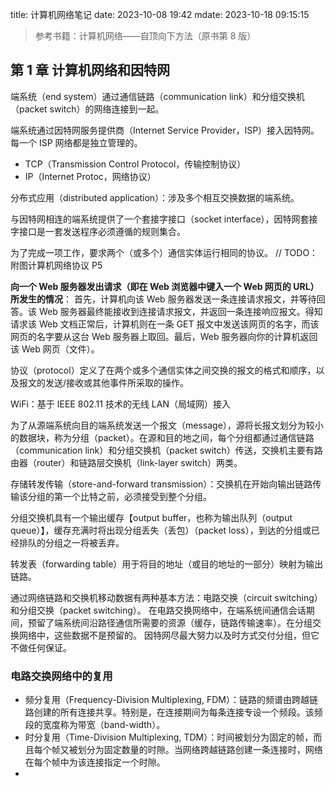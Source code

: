 title: 计算机网络笔记
date: 2023-10-08 19:42
mdate: 2023-10-18 09:15:15

>  参考书籍：计算机网络——自顶向下方法（原书第 8 版）

##  第 1 章 计算机网络和因特网

端系统（end system）通过通信链路（communication link）和分组交换机（packet switch）的网络连接到一起。

端系统通过因特网服务提供商（Internet Service Provider，ISP）接入因特网。每一个 ISP 网络都是独立管理的。

- TCP（Transmission Control Protocol，传输控制协议）
- IP（Internet Protoc，网络协议）

分布式应用（distributed application）：涉及多个相互交换数据的端系统。

与因特网相连的端系统提供了一个套接字接口（socket interface），因特网套接字接口是一套发送程序必须遵循的规则集合。

为了完成一项工作，要求两个（或多个）通信实体运行相同的协议。
// TODO：附图计算机网络协议 P5

**向一个 Web 服务器发出请求（即在 Web 浏览器中键入一个 Web 网页的 URL）所发生的情况**：
首先，计算机向该 Web 服务器发送一条连接请求报文，并等待回答。该 Web 服务器最终能接收到连接请求报文，并返回一条连接响应报文。得知请求该 Web 文档正常后，计算机则在一条 GET 报文中发送该网页的名字，而该网页的名字要从这台 Web 服务器上取回。最后，Web 服务器向你的计算机返回该 Web 网页（文件）。

协议（protocol）定义了在两个或多个通信实体之间交换的报文的格式和顺序，以及报文的发送/接收或其他事件所采取的操作。

WiFi：基于 IEEE 802.11 技术的无线 LAN（局域网）接入

为了从源端系统向目的端系统发送一个报文（message），源将长报文划分为较小的数据块，称为分组（packet）。在源和目的地之间，每个分组都通过通信链路（communication link）和分组交换机（packet switch）传送，交换机主要有路由器（router）和链路层交换机（link-layer switch）两类。

存储转发传输（store-and-forward transmission）：交换机在开始向输出链路传输该分组的第一个比特之前，必须接受到整个分组。

分组交换机具有一个输出缓存【output buffer，也称为输出队列（output queue）】，缓存充满时将出现分组丢失（丢包）（packet loss），到达的分组或已经排队的分组之一将被丢弃。

转发表（forwarding table）用于将目的地址（或目的地址的一部分）映射为输出链路。

通过网络链路和交换机移动数据有两种基本方法：电路交换（circuit switching）和分组交换（packet switching）。
在电路交换网络中，在端系统间通信会话期间，预留了端系统间沿路径通信所需要的资源（缓存，链路传输速率）。在分组交换网络中，这些数据不是预留的。
因特网尽最大努力以及时方式交付分组，但它不做任何保证。

### 电路交换网络中的复用

- 频分复用（Frequency-Division Multiplexing, FDM）：链路的频谱由跨越链路创建的所有连接共享。特别是，在连接期间为每条连接专设一个频段。该频段的宽度称为带宽（band-width）。
- 时分复用（Time-Division Multiplexing, TDM）：时间被划分为固定的帧，而且每个帧又被划分为固定数量的时隙。当网络跨越链路创建一条连接时，网络在每个帧中为该连接指定一个时隙。
- 






